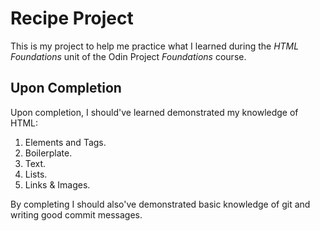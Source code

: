 # Recipe Project

This is my project to help me practice what I learned during the *HTML Foundations* unit of the Odin Project *Foundations* course.

## Upon Completion

Upon completion, I should've learned demonstrated my knowledge of HTML:

1. Elements and Tags.
2. Boilerplate.
3. Text.
4. Lists.
5. Links & Images.

By completing I should also've demonstrated basic knowledge of git and writing good commit messages.
